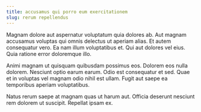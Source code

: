 ```yaml
---
title: accusamus qui porro eum exercitationem
slug: rerum repellendus
---
```


Magnam dolore aut aspernatur voluptatum quia dolores ab. Aut magnam accusamus voluptas qui omnis delectus ut aperiam alias. Et autem consequatur vero. Ea nam illum voluptatibus et. Qui aut dolores vel eius. Quia ratione error doloremque illo.

Animi magnam ut quisquam quibusdam possimus eos. Dolorem eos nulla dolorem. Nesciunt optio earum earum. Odio est consequatur et sed. Quae et in voluptas vel magnam odio nihil est ullam. Fugit aut saepe ea temporibus aperiam voluptatibus.

Natus rerum saepe at magnam quas ut harum aut. Officia deserunt nesciunt rem dolorem ut suscipit. Repellat ipsam ex.
